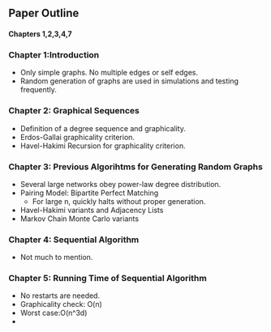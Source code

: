 ## Paper Outline

#### Chapters 1,2,3,4,7

### Chapter 1:Introduction

- Only simple graphs. No multiple edges or self edges.
- Random generation of graphs are used in simulations and testing frequently.

### Chapter 2: Graphical Sequences

- Definition of a degree sequence and graphicality.
- Erdos-Gallai graphicality criterion.
- Havel-Hakimi Recursion for graphicality criterion.

### Chapter 3: Previous Algorihtms for Generating Random Graphs

- Several large networks obey power-law degree distribution.
- Pairing Model: Bipartite Perfect Matching
    - For large n, quickly halts without proper generation.
- Havel-Hakimi variants and Adjacency Lists
- Markov Chain Monte Carlo variants

### Chapter 4: Sequential Algorithm

- Not much to mention.

### Chapter 5: Running Time of Sequential Algorithm

- No restarts are needed.
- Graphicality check: O(n)
- Worst case:O(n^3d)
- 
